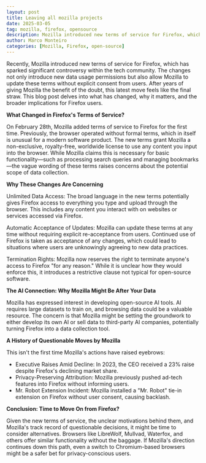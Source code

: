 ```yaml
---
layout: post
title: Leaving all mozilla projects
date: 2025-03-05
tag: mozilla, firefox, opensource
description: Mozilla introduced new terms of service for Firefox, which has sparked significant controversy within the tech community
author: Marco Monteiro
categories: [Mozilla, Firefox, open-source]
---
```


Recently, Mozilla introduced new terms of service for Firefox, which has sparked significant controversy within the tech community. The changes not only introduce new data usage permissions but also allow Mozilla to update these terms without explicit consent from users. After years of giving Mozilla the benefit of the doubt, this latest move feels like the final straw. This blog post delves into what has changed, why it matters, and the broader implications for Firefox users.

<!--more-->

**What Changed in Firefox's Terms of Service?**

On February 28th, Mozilla added terms of service to Firefox for the first time. Previously, the browser operated without formal terms, which in itself is unusual for a modern software product. The new terms grant Mozilla a non-exclusive, royalty-free, worldwide license to use any content you input into the browser. While Mozilla claims this is necessary for basic functionality—such as processing search queries and managing bookmarks—the vague wording of these terms raises concerns about the potential scope of data collection.

**Why These Changes Are Concerning**

Unlimited Data Access: The broad language in the new terms potentially gives Firefox access to everything you type and upload through the browser. This includes any content you interact with on websites or services accessed via Firefox.

Automatic Acceptance of Updates: Mozilla can update these terms at any time without requiring explicit re-acceptance from users. Continued use of Firefox is taken as acceptance of any changes, which could lead to situations where users are unknowingly agreeing to new data practices.

Termination Rights: Mozilla now reserves the right to terminate anyone's access to Firefox "for any reason." While it is unclear how they would enforce this, it introduces a restrictive clause not typical for open-source software.

**The AI Connection: Why Mozilla Might Be After Your Data**

Mozilla has expressed interest in developing open-source AI tools. AI requires large datasets to train on, and browsing data could be a valuable resource. The concern is that Mozilla might be setting the groundwork to either develop its own AI or sell data to third-party AI companies, potentially turning Firefox into a data collection tool.

**A History of Questionable Moves by Mozilla**

This isn't the first time Mozilla's actions have raised eyebrows:


* <i class="icon-angle-right"></i> Executive Raises Amid Decline: In 2023, the CEO received a 23% raise despite Firefox's declining market share.
* <i class="icon-angle-right"></i> Privacy-Preserving Attribution: Mozilla previously pushed ad-tech features into Firefox without informing users.
* <i class="icon-angle-right"></i> Mr. Robot Extension Incident: Mozilla installed a "Mr. Robot" tie-in extension on Firefox without user consent, causing backlash.

**Conclusion: Time to Move On from Firefox?**

Given the new terms of service, the unclear motivations behind them, and Mozilla's track record of questionable decisions, it might be time to consider alternatives. Browsers like LibreWolf, Mullvad, Waterfox, and others offer similar functionality without the baggage. If Mozilla's direction continues down this path, even a switch to Chromium-based browsers might be a safer bet for privacy-conscious users.